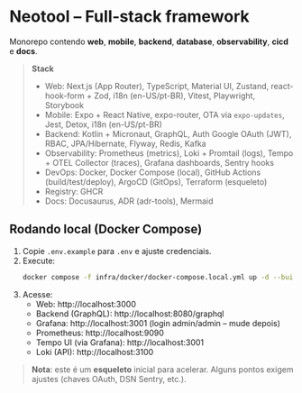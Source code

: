 # Neotool – Full‑stack framework

Monorepo contendo **web**, **mobile**, **backend**, **database**, **observability**, **cicd** e **docs**.

> **Stack**
>
> - Web: Next.js (App Router), TypeScript, Material UI, Zustand, react-hook-form + Zod, i18n (en-US/pt-BR), Vitest, Playwright, Storybook
> - Mobile: Expo + React Native, expo-router, OTA via `expo-updates`, Jest, Detox, i18n (en-US/pt-BR)
> - Backend: Kotlin + Micronaut, GraphQL, Auth Google OAuth (JWT), RBAC, JPA/Hibernate, Flyway, Redis, Kafka
> - Observability: Prometheus (metrics), Loki + Promtail (logs), Tempo + OTEL Collector (traces), Grafana dashboards, Sentry hooks
> - DevOps: Docker, Docker Compose (local), GitHub Actions (build/test/deploy), ArgoCD (GitOps), Terraform (esqueleto)
> - Registry: GHCR
> - Docs: Docusaurus, ADR (adr-tools), Mermaid

## Rodando local (Docker Compose)

1. Copie `.env.example` para `.env` e ajuste credenciais.
2. Execute:
   ```bash
   docker compose -f infra/docker/docker-compose.local.yml up -d --build
   ```
3. Acesse:
   - Web: http://localhost:3000
   - Backend (GraphQL): http://localhost:8080/graphql
   - Grafana: http://localhost:3001 (login admin/admin – mude depois)
   - Prometheus: http://localhost:9090
   - Tempo UI (via Grafana): http://localhost:3001
   - Loki (API): http://localhost:3100

> **Nota**: este é um **esqueleto** inicial para acelerar. Alguns pontos exigem ajustes (chaves OAuth, DSN Sentry, etc.).
